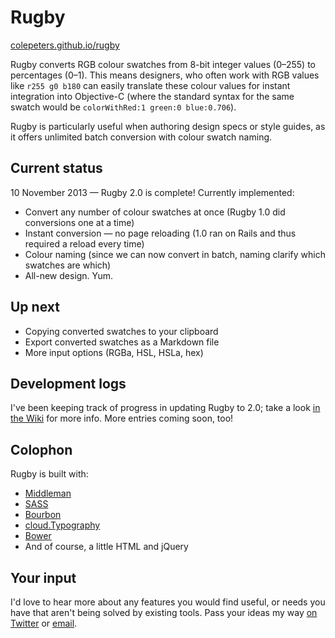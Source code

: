 # Rugby

[colepeters.github.io/rugby](http://colepeters.github.io/rugby)

Rugby converts RGB colour swatches from 8-bit integer values (0–255) to percentages (0–1). This means designers, who often work with RGB values like `r255 g0 b180` can easily translate these colour values for instant integration into Objective-C (where the standard syntax for the same swatch would be `colorWithRed:1 green:0 blue:0.706`).

Rugby is particularly useful when authoring design specs or style guides, as it offers unlimited batch conversion with colour swatch naming.

## Current status

10 November 2013 — Rugby 2.0 is complete! Currently implemented:

- Convert any number of colour swatches at once (Rugby 1.0 did conversions one at a time)
- Instant conversion — no page reloading (1.0 ran on Rails and thus required a reload every time)
- Colour naming (since we can now convert in batch, naming clarify which swatches are which)
- All-new design. Yum.

## Up next

- Copying converted swatches to your clipboard
- Export converted swatches as a Markdown file
- More input options (RGBa, HSL, HSLa, hex)

## Development logs

I've been keeping track of progress in updating Rugby to 2.0; take a look [in the Wiki](https://github.com/colepeters/rugby/wiki/_pages) for more info. More entries coming soon, too!

## Colophon

Rugby is built with:

- [Middleman](http://middlemanapp.com)
- [SASS](http://sass-lang.com)
- [Bourbon](http://bourbon.io)
- [cloud.Typography](http://www.typography.com/cloud/welcome/)
- [Bower](http://bower.io)
- And of course, a little HTML and jQuery

## Your input

I'd love to hear more about any features you would find useful, or needs you have that aren't being solved by existing tools. Pass your ideas my way [on Twitter](http://www.twitter.com/cole_peters) or [email](mailto:cole@colepeters.com?subject=Rugby).